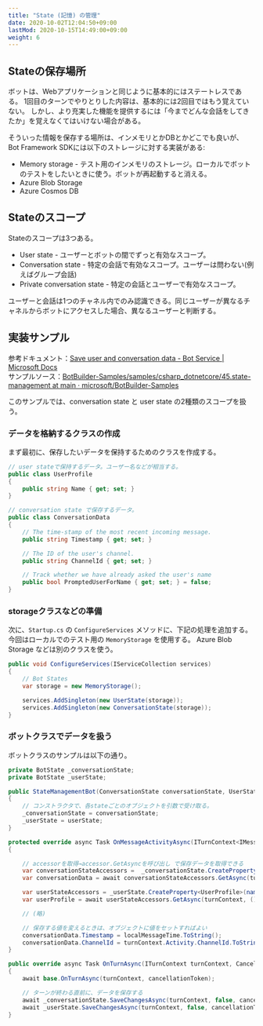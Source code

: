 ```yaml
---
title: "State (記憶) の管理"
date: 2020-10-02T12:04:50+09:00
lastMod: 2020-10-15T14:49:00+09:00
weight: 6
---
```


## Stateの保存場所

ボットは、Webアプリケーションと同じように基本的にはステートレスである。
1回目のターンでやりとりした内容は、基本的には2回目ではもう覚えていない。
しかし、より充実した機能を提供するには「今までどんな会話をしてきたか」を覚えなくてはいけない場合がある。

そういった情報を保存する場所は、インメモリとかDBとかどこでも良いが、
Bot Framework SDKには以下のストレージに対する実装がある:

* Memory storage - テスト用のインメモリのストレージ。ローカルでボットのテストをしたいときに使う。ボットが再起動すると消える。
* Azure Blob Storage
* Azure Cosmos DB

## Stateのスコープ

Stateのスコープは3つある。

* User state - ユーザーとボットの間でずっと有効なスコープ。
* Conversation state - 特定の会話で有効なスコープ。ユーザーは問わない(例えばグループ会話)
* Private conversation state - 特定の会話とユーザーで有効なスコープ。

ユーザーと会話は1つのチャネル内でのみ認識できる。同じユーザーが異なるチャネルからボットにアクセスした場合、異なるユーザーと判断する。

## 実装サンプル
参考ドキュメント：[Save user and conversation data - Bot Service | Microsoft Docs](https://docs.microsoft.com/en-us/azure/bot-service/bot-builder-howto-v4-state?view=azure-bot-service-4.0&tabs=csharp)  
サンプルソース：[BotBuilder-Samples/samples/csharp_dotnetcore/45.state-management at main · microsoft/BotBuilder-Samples](https://github.com/microsoft/BotBuilder-Samples/tree/main/samples/csharp_dotnetcore/45.state-management)

このサンプルでは、conversation state と user state の2種類のスコープを扱う。

### データを格納するクラスの作成

まず最初に、保存したいデータを保持するためのクラスを作成する。

```csharp
// user stateで保持するデータ。ユーザー名などが相当する。
public class UserProfile
{
    public string Name { get; set; }
}
```

```csharp
// conversation state で保存するデータ。
public class ConversationData
{
    // The time-stamp of the most recent incoming message.
    public string Timestamp { get; set; }

    // The ID of the user's channel.
    public string ChannelId { get; set; }

    // Track whether we have already asked the user's name
    public bool PromptedUserForName { get; set; } = false;
}
```

### storageクラスなどの準備
次に、`Startup.cs` の `ConfigureServices` メソッドに、下記の処理を追加する。今回はローカルでのテスト用の `MemoryStorage` を使用する。
Azure Blob Storage などは別のクラスを使う。

```csharp
public void ConfigureServices(IServiceCollection services)
{
    // Bot States
    var storage = new MemoryStorage();

    services.AddSingleton(new UserState(storage));
    services.AddSingleton(new ConversationState(storage));
}
```

### ボットクラスでデータを扱う
ボットクラスのサンプルは以下の通り。

```csharp
private BotState _conversationState;
private BotState _userState;

public StateManagementBot(ConversationState conversationState, UserState userState)
{
    // コンストラクタで、各stateごとのオブジェクトを引数で受け取る。
    _conversationState = conversationState;
    _userState = userState;
}

protected override async Task OnMessageActivityAsync(ITurnContext<IMessageActivity> turnContext, CancellationToken cancellationToken)
{

    // accessorを取得→accessor.GetAsyncを呼び出し で保存データを取得できる
    var conversationStateAccessors =  _conversationState.CreateProperty<ConversationData>(nameof(ConversationData));
    var conversationData = await conversationStateAccessors.GetAsync(turnContext, () => new ConversationData());

    var userStateAccessors = _userState.CreateProperty<UserProfile>(nameof(UserProfile));
    var userProfile = await userStateAccessors.GetAsync(turnContext, () => new UserProfile());

    // (略)

    // 保存する値を変えるときは、オブジェクトに値をセットすればよい
    conversationData.Timestamp = localMessageTime.ToString();
    conversationData.ChannelId = turnContext.Activity.ChannelId.ToString();
}

public override async Task OnTurnAsync(ITurnContext turnContext, CancellationToken cancellationToken = default(CancellationToken))
{
    await base.OnTurnAsync(turnContext, cancellationToken);

    // ターンが終わる直前に、データを保存する
    await _conversationState.SaveChangesAsync(turnContext, false, cancellationToken);
    await _userState.SaveChangesAsync(turnContext, false, cancellationToken);
}
```

